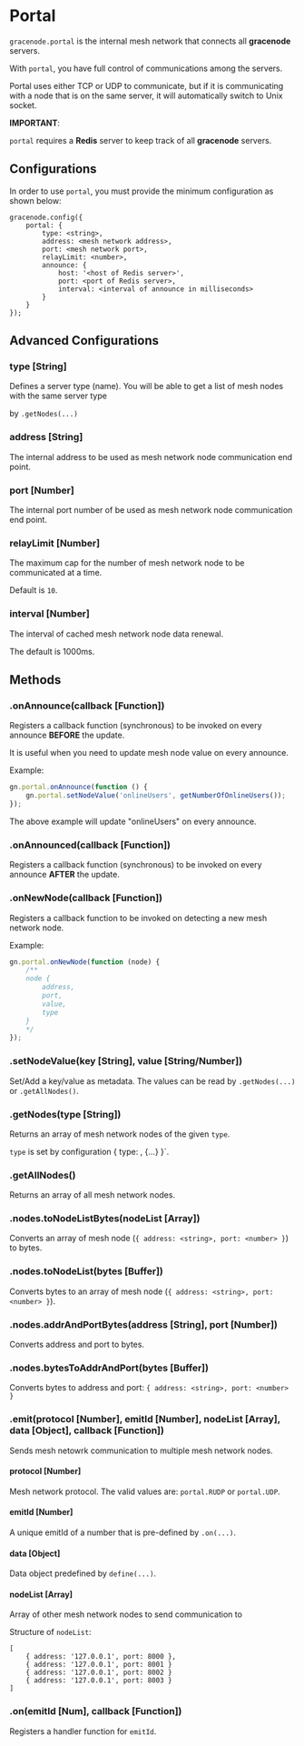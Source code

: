 # Portal

`gracenode.portal` is the internal mesh network that connects all **gracenode** servers.

With `portal`, you have full control of communications among the servers.

Portal uses either TCP or UDP to communicate, but if it is communicating with a node that is on the same server, it will automatically switch to Unix socket.

**IMPORTANT**:

`portal` requires a **Redis** server to keep track of all **gracenode** servers.

## Configurations

In order to use `portal`, you must provide the minimum configuration as shown below:

```
gracenode.config({
    portal: {
        type: <string>,
        address: <mesh network address>,
        port: <mesh network port>,
        relayLimit: <number>,
        announce: {
            host: '<host of Redis server>',
            port: <port of Redis server>,
            interval: <interval of announce in milliseconds>
        }
    }
});
```

## Advanced Configurations

### type [String]

Defines a server type (name). You will be able to get a list of mesh nodes with the same server type

by `.getNodes(...)`

### address [String]

The internal address to be used as mesh network node communication end point.

### port [Number]

The internal port number of be used as mesh network node communication end point.

### relayLimit [Number]

The maximum cap for the number of mesh network node to be communicated at a time.

Default is `10`.

### interval [Number]

The interval of cached mesh network node data renewal.

The default is 1000ms.

## Methods

### .onAnnounce(callback [Function])

Registers a callback function (synchronous) to be invoked on every announce **BEFORE** the update.

It is useful when you need to update mesh node value on every announce.

Example:

```javascript
gn.portal.onAnnounce(function () {
    gn.portal.setNodeValue('onlineUsers', getNumberOfOnlineUsers());
});
```

The above example will update "onlineUsers" on every announce.

### .onAnnounced(callback [Function])

Registers a callback function (synchronous) to be invoked on every announce **AFTER** the update.

### .onNewNode(callback [Function])

Registers a callback function to be invoked on detecting a new mesh network node.

Example:

```javascript
gn.portal.onNewNode(function (node) {
    /**
    node {
        address,
        port,
        value,
        type
    }
    */
});
```

### .setNodeValue(key [String], value [String/Number])

Set/Add a key/value as metadata. The values can be read by `.getNodes(...)` or `.getAllNodes()`.

### .getNodes(type [String])

Returns an array of mesh network nodes of the given `type`.

`type` is set by configuration { type: <server type string>, {...} }`.

### .getAllNodes()

Returns an array of all mesh network nodes.

### .nodes.toNodeListBytes(nodeList [Array])

Converts an array of mesh node (`{ address: <string>, port: <number> }`) to bytes.

### .nodes.toNodeList(bytes [Buffer])

Converts bytes to an array of mesh node (`{ address: <string>, port: <number> }`).

### .nodes.addrAndPortBytes(address [String], port [Number])

Converts address and port to bytes.

### .nodes.bytesToAddrAndPort(bytes [Buffer])

Converts bytes to address and port: `{ address: <string>, port: <number> }`

### .emit(protocol [Number], emitId [Number], nodeList [Array], data [Object], callback [Function])

Sends mesh netowrk communication to multiple mesh network nodes.

#### protocol [Number]

Mesh network protocol. The valid values are: `portal.RUDP` or `portal.UDP`.

#### emitId [Number]

A unique emitId of a number that is pre-defined by `.on(...)`.

#### data [Object]

Data object predefined by `define(...)`.

#### nodeList [Array]

Array of other mesh network nodes to send communication to

Structure of `nodeList`:

```
[
    { address: '127.0.0.1', port: 8000 },
    { address: '127.0.0.1', port: 8001 }
    { address: '127.0.0.1', port: 8002 }
    { address: '127.0.0.1', port: 8003 }
]
```

### .on(emitId [Num], callback [Function])

Registers a handler function for `emitId`.

